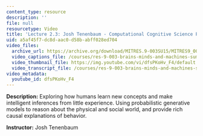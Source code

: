 ```yaml
---
content_type: resource
description: ''
file: null
resourcetype: Video
title: 'Lecture 2.3: Josh Tenenbaum - Computational Cognitive Science Part 3'
uid: a5af45f7-dc8d-aac0-d58b-abff028ed704
video_files:
  archive_url: https://archive.org/download/MITRES.9-003SU15/MITRES9_003SU15_Lecture_2-3_300k.mp4
  video_captions_file: /courses/res-9-003-brains-minds-and-machines-summer-course-summer-2015/0271b7ccc5ad5deb9d1c6251337384d0_dfsPKoHv_F4.vtt
  video_thumbnail_file: https://img.youtube.com/vi/dfsPKoHv_F4/default.jpg
  video_transcript_file: /courses/res-9-003-brains-minds-and-machines-summer-course-summer-2015/6ec104f11e9fc83e0deb288ed688369a_dfsPKoHv_F4.pdf
video_metadata:
  youtube_id: dfsPKoHv_F4
---
```


**Description:** Exploring how humans learn new concepts and make intelligent inferences from little experience. Using probabilistic generative models to reason about the physical and social world, and provide rich causal explanations of behavior.

**Instructor:** Josh Tenenbaum